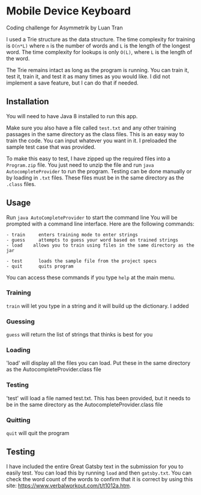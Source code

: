 # Mobile Device Keyboard
Coding challenge for Asymmetrik by Luan Tran

I used a Trie structure as the data structure. The time complexity for training is `O(n*L)` where `n` is the number of words and `L` is the length of the longest word. The time complexity for lookups is only `O(L)`, where `L` is the length of the word.

The Trie remains intact as long as the program is running. You can train it, test it, train it, and test it as many times as you would like. I did not implement a save feature, but I can do that if needed.

## Installation
You will need to have Java 8 installed to run this app.

Make sure you also have a file called `test.txt` and any other training passages in the same directory as the class files. This is an easy way to train the code. You can input whatever you want in it. I preloaded the sample test case that was provided.

To make this easy to test, I have zipped up the required files into a `Program.zip` file. You just need to unzip the file and run `java AutocompleteProvider` to run the program.  Testing can be done manually or by loading in `.txt` files. These files must be in the same directory as the `.class` files.

## Usage
Run `java AutoCompleteProvider` to start the command line
You will be prompted with a command line interface. Here are the following commands:
```
- train		enters training mode to enter strings
- guess		attempts to guess your word based on trained strings
- load    allows you to train using files in the same directory as the jar

- test		loads the sample file from the project specs
- quit		quits program
```
You can access these commands if you type `help` at the main menu.

### Training
`train` will let you type in a string and it will build up the dictionary. I added 

### Guessing
`guess` will return the list of strings that thinks is best for you

### Loading
'load' will display all the files you can load. Put these in the same directory as the AutocompleteProvider.class file

### Testing
'test' will load a file named test.txt. This has been provided, but it needs to be in the same directory as the AutocompleteProvider.class file

### Quitting
`quit` will quit the program

## Testing
I have included the entire Great Gatsby text in the submission for you to easily test. You can load this by running `load` and then `gatsby.txt`. You can check the word count of the words to confirm that it is correct by using this site: https://www.verbalworkout.com/t/t1012a.htm.

